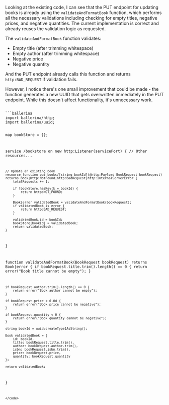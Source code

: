 Looking at the existing code, I can see that the PUT endpoint for updating books is already using the `validateAndFormatBook` function, which performs all the necessary validations including checking for empty titles, negative prices, and negative quantities. The current implementation is correct and already reuses the validation logic as requested.

The `validateAndFormatBook` function validates:
- Empty title (after trimming whitespace)
- Empty author (after trimming whitespace)  
- Negative price
- Negative quantity

And the PUT endpoint already calls this function and returns `http:BAD_REQUEST` if validation fails.

However, I notice there's one small improvement that could be made - the function generates a new UUID that gets overwritten immediately in the PUT endpoint. While this doesn't affect functionality, it's unnecessary work.

<code filename="main.bal">
```ballerina
import ballerina/http;
import ballerina/uuid;

map<Book> bookStore = {};

service /bookstore on new http:Listener(servicePort) {
    // Other resources...

    // Update an existing book
    resource function put books/[string bookId](@http:Payload BookRequest bookRequest) returns Book|http:NotFound|http:BadRequest|http:InternalServerError {
        totalRequests += 1;

        if !bookStore.hasKey(k = bookId) {
            return http:NOT_FOUND;
        }

        Book|error validatedBook = validateAndFormatBook(bookRequest);
        if validatedBook is error {
            return http:BAD_REQUEST;
        }

        validatedBook.id = bookId;
        bookStore[bookId] = validatedBook;
        return validatedBook;
    }
}

function validateAndFormatBook(BookRequest bookRequest) returns Book|error {
    if bookRequest.title.trim().length() == 0 {
        return error("Book title cannot be empty");
    }

    if bookRequest.author.trim().length() == 0 {
        return error("Book author cannot be empty");
    }

    if bookRequest.price < 0.0d {
        return error("Book price cannot be negative");
    }

    if bookRequest.quantity < 0 {
        return error("Book quantity cannot be negative");
    }

    string bookId = uuid:createType1AsString();

    Book validatedBook = {
        id: bookId,
        title: bookRequest.title.trim(),
        author: bookRequest.author.trim(),
        isbn: bookRequest.isbn.trim(),
        price: bookRequest.price,
        quantity: bookRequest.quantity
    };

    return validatedBook;
}
```
</code>
